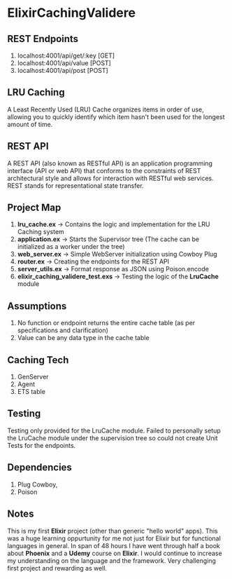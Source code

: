 # ElixirCachingValidere

## REST Endpoints
1. localhost:4001/api/get/:key [GET]
2. localhost:4001/api/value [POST]
3. localhost:4001/api/post [POST]

## LRU Caching
A Least Recently Used (LRU) Cache organizes items in order of use, allowing you to quickly identify which item hasn't been used for the longest amount of time.

## REST API
A REST API (also known as RESTful API) is an application programming interface (API or web API) that conforms to the constraints of REST architectural style and allows for interaction with RESTful web services. REST stands for representational state transfer.

## Project Map
1. **lru_cache.ex** -> Contains the logic and implementation for the LRU Caching system
2. **application.ex** ->  Starts the Supervisor tree (The cache can be initialized as a worker under the tree)
3. **web_server.ex** -> Simple WebServer initialization using Cowboy Plug
4. **router.ex** -> Creating the endpoints for the REST API
5. **server_utils.ex** -> Format response as JSON using Poison.encode
6. **elixir_caching_validere_test.exs** -> Testing the logic of the **LruCache** module

## Assumptions
1. No function or endpoint returns the entire cache table (as per specifications and clarification)
2. Value can be any data type in the cache table

## Caching Tech
1. GenServer
2. Agent
3. ETS table

## Testing
Testing only provided for the LruCache module. Failed to personally setup the LruCache module under the supervision tree so could not create Unit Tests for the endpoints.

## Dependencies
1. Plug Cowboy,
2. Poison

## Notes
This is my first **Elixir** project (other than generic "hello world" apps). This was a huge learning oppurtunity for me not just for Elixir but for functional languages in general. In span of 48 hours I have went through half a book about **Phoenix** and a **Udemy** course on **Elixir**. I would continue to increase my understanding on the language and the framework. Very challenging first project and rewarding as well.
